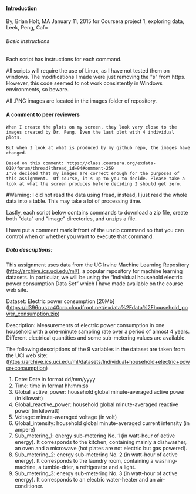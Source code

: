 #### Introduction
By, Brian Holt, MA
January 11, 2015
for Coursera project 1, exploring data, Leek, Peng, Cafo

######  Basic instructions

Each script has instructions for each command.

All scripts will require the use of Linux, as I have not tested them on windows.  The modifications I made were just removing the "s" from https.  However, this code seemed to not work consistently in Windows environments, so beware.  

All .PNG images are located in the images folder of repository.

#### A comment to peer reviewers

    When I create the plots on my screen, they look very close to the images created by Dr. Peng. Even the last plot with 4 individual plots.

    But when I look at what is produced by my github repo, the images have changed.  

    Based on this comment: https://class.coursera.org/exdata-010/forum/thread?thread_id=94#comment-259
    I've decided that my images are correct enough for the purposes of this assignment.  Of course, it's up to you to decide. Please take a look at what the screen produces before deciding I should get zero.


#Warning:
I did not read the data using fread, instead, I just read the whole data into a table.  This may take a lot of processing time.

Lastly, each script below contains commands to download a zip file, create both "data" and "image" directories, and unzips a file.  

I have put a comment mark infront of the unzip command so that you can control when or whether you want to execute that command. 

##### Data descriptions:

This assignment uses data from the UC Irvine Machine Learning Repository (http://archive.ics.uci.edu/ml/), a popular repository for machine learning datasets. In particular, we will be using the “Individual household electric power consumption Data Set” which I have made available on the course web site.


Dataset: Electric power consumption [20Mb] (https://d396qusza40orc.cloudfront.net/exdata%2Fdata%2Fhousehold_power_consumption.zip)


Description: Measurements of electric power consumption in one household with a one-minute sampling rate over a period of almost 4 years. Different electrical quantities and some sub-metering values are available.


The following descriptions of the 9 variables in the dataset are taken from the UCI web site: (https://archive.ics.uci.edu/ml/datasets/Individual+household+electric+power+consumption)

  1.  Date: Date in format dd/mm/yyyy
  2.  Time: time in format hh:mm:ss
  3.  Global_active_power: household global minute-averaged active power (in kilowatt)
  4.  Global_reactive_power: household global minute-averaged reactive power (in kilowatt)
  5.  Voltage: minute-averaged voltage (in volt)
  6.  Global_intensity: household global minute-averaged current intensity (in ampere)
  7.  Sub_metering_1: energy sub-metering No. 1 (in watt-hour of active energy). It corresponds to the kitchen, containing mainly a dishwasher, an oven and a microwave (hot plates are not electric but gas powered).
  8.  Sub_metering_2: energy sub-metering No. 2 (in watt-hour of active energy). It corresponds to the laundry room, containing a washing-machine, a tumble-drier, a refrigerator and a light.
  9. Sub_metering_3: energy sub-metering No. 3 (in watt-hour of active energy). It corresponds to an electric water-heater and an air-conditioner.

